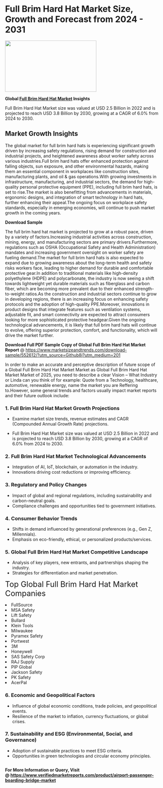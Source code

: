 <H1>Full Brim Hard Hat Market Size, Growth and Forecast from 2024 - 2031</H1><img class="aligncenter size-medium wp-image-584254" src="https://thirdeyenews.in/wp-content/uploads/2024/09/Global-Market-Research-300x168.jpeg" alt="" width="300" height="168" /><p><strong>Global&nbsp;<a href="https://www.marketsizeandtrends.com/download-sample/552612/?utm_source=Github8j?utm_medium=201">Full Brim Hard Hat Market</a> Insights</strong></p><p>Full Brim Hard Hat Market size was valued at USD 2.5 Billion in 2022 and is projected to reach USD 3.8 Billion by 2030, growing at a CAGR of 6.0% from 2024 to 2030.</p><p><h2>Market Growth Insights</h2> <p>The global market for full brim hard hats is experiencing significant growth driven by increasing safety regulations, rising demand for construction and industrial projects, and heightened awareness about worker safety across various industries.Full brim hard hats offer enhanced protection against falling objects, sun exposure, and other environmental hazards, making them an essential component in workplaces like construction sites, manufacturing plants, and oil & gas operations.With growing investments in infrastructure, manufacturing, and industrial sectors, the demand for high-quality personal protective equipment (PPE), including full brim hard hats, is set to rise.The market is also benefitting from advancements in materials, ergonomic designs, and integration of smart technology in hard hats, further enhancing their appeal.The ongoing focus on workplace safety standards, especially in emerging economies, will continue to push market growth in the coming years.</p> <p><strong>Download Sample</strong></p> <p>The full brim hard hat market is projected to grow at a robust pace, driven by a variety of factors.Increasing industrial activities across construction, mining, energy, and manufacturing sectors are primary drivers.Furthermore, regulations such as OSHA (Occupational Safety and Health Administration) mandates and increasing government oversight on worker safety are fueling demand.The market for full brim hard hats is also expected to expand due to growing awareness about the long-term health and safety risks workers face, leading to higher demand for durable and comfortable protective gear.In addition to traditional materials like high-density polyethylene (HDPE) and polycarbonate, the industry is now seeing a shift towards lightweight yet durable materials such as fiberglass and carbon fiber, which are becoming more prevalent due to their enhanced strength-to-weight ratios.As the construction and industrial sectors continue to grow in developing regions, there is an increasing focus on enhancing safety protocols and the adoption of high-quality PPE.Moreover, innovations in product designs that integrate features such as ventilation systems, adjustable fit, and smart connectivity are expected to attract consumers looking for more sophisticated protective headgear.Given the ongoing technological advancements, it is likely that full brim hard hats will continue to evolve, offering superior protection, comfort, and functionality, which will drive the market further.<p><span class=""><strong>Download Full PDF Sample Copy of Global Full Brim Hard Hat Market Report</strong> @ <a href="https://www.marketsizeandtrends.com/download-sample/552612/?utm_source=Github8j?utm_medium=201" target="_blank">https://www.marketsizeandtrends.com/download-sample/552612/?utm_source=Github8j?utm_medium=201</a></span></p><p>In order to make an accurate and perceptive description of future scope of a Global&nbsp;Full Brim Hard Hat Market Market as Global&nbsp;Full Brim Hard Hat Market Market of 2025, you need to describe a clear Vision &ndash; What Industry or Linda can you think of for example: Quote from a Technology, healthcare, automotive, renewable energy, name the market you are Reffering to.However, some general trends and factors usually impact market reports and their future outlook include:</p><h3>1.&nbsp;<strong>Full Brim Hard Hat Market Growth Projections</strong></h3><ul><li>Examine market size trends, revenue estimates and CAGR (Compounded Annual Growth Rate) projections.</li><li><p>Full Brim Hard Hat Market size was valued at USD 2.5 Billion in 2022 and is projected to reach USD 3.8 Billion by 2030, growing at a CAGR of 6.0% from 2024 to 2030.</p></li></ul><h3>2.&nbsp;<strong>Full Brim Hard Hat Market Technological Advancements</strong></h3><ul><li>Integration of AI, IoT, blockchain, or automation in the industry.</li><li>Innovations driving cost reductions or improving efficiency.</li></ul><h3>3.&nbsp;<strong>Regulatory and Policy Changes</strong></h3><ul><li>Impact of global and regional regulations, including sustainability and carbon-neutral goals.</li><li>Compliance challenges and opportunities tied to government initiatives.</li></ul><h3>4.&nbsp;<strong>Consumer Behavior Trends</strong></h3><ul><li>Shifts in demand influenced by generational preferences (e.g., Gen Z, Millennials).</li><li>Emphasis on eco-friendly, ethical, or personalized products/services.</li></ul><h3>5.&nbsp;<strong>Global Full Brim Hard Hat Market Competitive Landscape</strong></h3><ul><li>Analysis of key players, new entrants, and partnerships shaping the industry.</li><li>Strategies for differentiation and market penetration.</li></ul><p data-pm-slice="1 1 []"><span style="color: inherit; font-family: inherit; font-size: 25px;">Top Global Full Brim Hard Hat Market Companies</span></p><div class="" data-test-id=""><p><li>FullSource</li><li> MSA Safety</li><li> Lift Safety</li><li> Bullard</li><li> Klein Tools</li><li> Milwaukee</li><li> Pyramex Safety</li><li> Portwest</li><li> 3M</li><li> Honeywell</li><li> SAS Safety Corp</li><li> RAJ Supply</li><li> PIP Global</li><li> Jackson Safety</li><li> PK Safety</li><li> AcerPal</li></p></div><h3>6.&nbsp;<strong>Economic and Geopolitical Factors</strong></h3><ul><li>Influence of global economic conditions, trade policies, and geopolitical events.</li><li>Resilience of the market to inflation, currency fluctuations, or global crises.</li></ul><h3>7.&nbsp;<strong>Sustainability and ESG (Environmental, Social, and Governance)</strong></h3><ul><li>Adoption of sustainable practices to meet ESG criteria.</li><li>Opportunities in green technologies and circular economy principles.</li></ul><h2><strong style="font-size: 14px;">For More Information or Query, Visit @&nbsp;</strong><a style="background-color: #ffffff; font-size: 14px;" href="https://www.marketsizeandtrends.com/report/full-brim-hard-hat-market/" target="_blank">https://www.verifiedmarketreports.com/product/airport-passenger-boarding-bridge-market</a></h2>